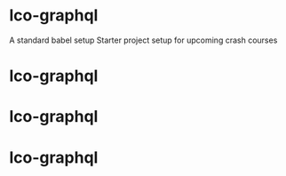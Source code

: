 # lco-graphql
A standard babel setup
Starter project setup for upcoming crash courses
# lco-graphql
# lco-graphql
# lco-graphql
